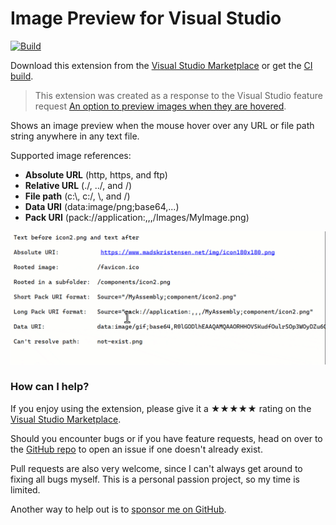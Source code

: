 [marketplace]: https://marketplace.visualstudio.com/items?itemName=MadsKristensen.ImagePreview
[vsixgallery]: http://vsixgallery.com/extension/ImagePreview.3e89687a-7648-400e-aff7-a4fd71fd0f5c/
[repo]:https://github.com/madskristensen/ImagePreview

# Image Preview for Visual Studio

[![Build](https://github.com/madskristensen/MarkdownEditor2022/actions/workflows/build.yaml/badge.svg)](https://github.com/madskristensen/MarkdownEditor2022/actions/workflows/build.yaml)

Download this extension from the [Visual Studio Marketplace][marketplace] or get the [CI build][vsixgallery].

> This extension was created as a response to the Visual Studio feature request [An option to preview images when they are hovered](https://developercommunity.visualstudio.com/t/An-option-to-preview-images-when-they-ar/10419941).

Shows an image preview when the mouse hover over any URL or file path string anywhere in any text file. 

Supported image references:

- **Absolute URL** (http, https, and ftp)
- **Relative URL** (./, ../, and /)
- **File path** (c:\\, c:/, \\, and /)
- **Data URI** (data:image/png;base64,...)
- **Pack URI** (pack://application:,,,/Images/MyImage.png)

![Image Preview](art/animation.gif)

### How can I help?
If you enjoy using the extension, please give it a ★★★★★ rating on the [Visual Studio Marketplace][marketplace].

Should you encounter bugs or if you have feature requests, head on over to the [GitHub repo][repo] to open an issue if one doesn't already exist.

Pull requests are also very welcome, since I can't always get around to fixing all bugs myself. This is a personal passion project, so my time is limited.

Another way to help out is to [sponsor me on GitHub](https://github.com/sponsors/madskristensen).
